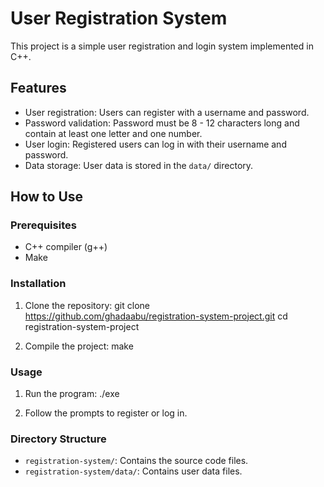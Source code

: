# User Registration System

This project is a simple user registration and login system implemented in C++.

## Features
- User registration: Users can register with a username and password.
- Password validation: Password must be 8 - 12 characters long and contain at least one letter and one number.
- User login: Registered users can log in with their username and password.
- Data storage: User data is stored in the `data/` directory.

## How to Use

### Prerequisites
- C++ compiler (g++)
- Make

### Installation
1. Clone the repository:
git clone https://github.com/ghadaabu/registration-system-project.git
cd registration-system-project

2. Compile the project:
make


### Usage
1. Run the program:
./exe

2. Follow the prompts to register or log in.

### Directory Structure
- `registration-system/`: Contains the source code files.
- `registration-system/data/`: Contains user data files.
